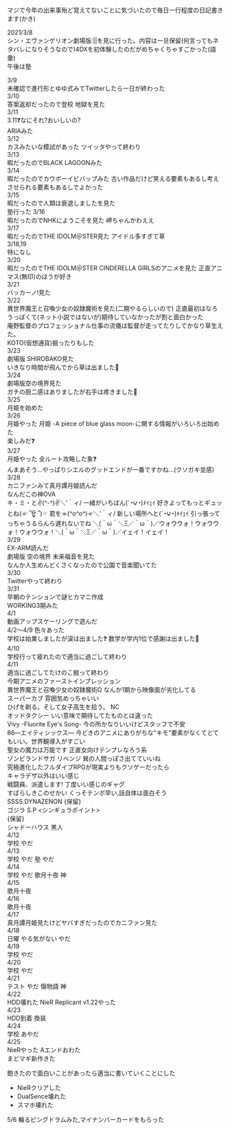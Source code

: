 マジで今年の出来事殆ど覚えてないことに気づいたので毎日一行程度の日記書きます(かき)

2021/3/8<br>
シン・エヴァンゲリオン劇場版:||を見に行った。内容は一旦保留(何言ってもネタバレになりそうなので)4DXを初体験したのだがめちゃくちゃすごかった(語彙)<br>
午後は塾

3/9<br>
未確認で進行形とゆゆ式みてTwitterしたら一日が終わった<br> 
3/10<br>
答案返却だったので登校 地獄を見た<br>
3/11<br>
3.11❓なにそれ?おいしいの?<br>
ARIAみた<br>
3/12<br>
カスみたいな模試があった ツイッタやって終わり<br>
3/13<br>
暇だったのでBLACK LAGOONみた<br> 
3/14<br>
暇だったのでカウボーイビバップみた 古い作品だけど笑える要素もあるし考えさせられる要素もあるしでよかった<br>
3/15<br>
暇だったので人類は衰退しましたを見た<br>塾行った
3/16<br>
暇だったのでNHKにようこそを見た 岬ちゃんかわええ<br>
3/17<br>
暇だったのでTHE IDOLM＠STER見た アイドル多すぎて草<br>
3/18,19<br>
特になし<br>
3/20<br>
暇だったのでTHE IDOLM＠STER CINDERELLA GIRLSのアニメを見た 正直アニマス(無印)のほうが好き<br>
3/21<br>
バッカーノ!見た<br>
3/22<br>
異世界魔王と召喚少女の奴隷魔術を見た(二期やるらしいので) 正直最初はなろうっぽくて(ネット小説ではないが)期待していなかったが割と面白かった<br>
庵野監督のプロフェッショナル仕事の流儀は監督が走ってたりしてかなり草生えた。<br>
KOTO(仮想通貨)掘ったりもした<br>
3/23<br>
劇場版 SHIROBAKO見た<br>
いきなり時間が飛んでから草は出ました💝<br>
3/24<br>
劇場版空の境界見た<br>
ガチの厨二感はありましたが右手は疼きました💝<br>
3/25<br>
月姫を始めた<br>
3/26<br>
月姫やった 月姫 -A piece of blue glass moon-に関する情報がいろいろ出始めた<br>
楽しみだ❓<br>
3/27<br>
月姫やった 全ルート攻略した象❓<br>
んまあそう…やっぱりシエルのグッドエンドが一番ですかね…(クソガキ並感)<br>
3/28<br>
カニファンみて真月譚月姫読んだ<br>
なんだこの神OVA<br>
‎キ・ミ・と✌(^-^)✌＼'｀ィ/ 一緒がいちばん(´◔౪◔)۶ｲｪｲ 好きよってもっとギュッとね(☞ ՞ਊ ՞)☞ 君を☜(^o^o^)☞＼'｀ィ/ 新しい場所へと(´◔౪◔)۶ｲｪｲ 引っ張ってっちゃうるらんら遅れないでね
＼(＾ω＾＼Ξ／＾ω＾)／ウォウウォ！ウォウウォ！ウォウウォ！＼(＾ω＾＼Ξ／＾ω＾)／イェイ！イェイ！<br>
3/29<br>
EX-ARM読んだ<br>
劇場版 空の境界 未来福音を見た<br>
なんか人生めんどくさくなったので公園で音楽聞いてた<br>
3/30<br>
Twitterやって終わり<br>
3/31<br>
早朝のテンションで謎ヒカマニ作成<br>
WORKING3期みた<br>
4/1<br>
動画アップスケーリングで遊んだ<br>
4/2～4/9 色々あった<br>
学校は始業しましたが涙は出ました❓ 数学が学内1位で感謝は出ました💝<br>
4/10<br>
学校行って疲れたので適当に過ごして終わり<br>
4/11<br>
適当に過ごしてたけのこ掘って終わり<br>
今期アニメのファーストインプレッション<br>
異世界魔王と召喚少女の奴隷魔術Ω なんか1期から映像面が劣化してる<br>
スーパーカブ 雰囲気めっちゃいい<br>
ひげを剃る。そして女子高生を拾う。 NC<br>
オッドタクシー いい意味で期待してたものとは違った<br>
Vivy -Fluorite Eye's Song- 今の所かなりいいけどスタッフで不安<br>
86―エイティシックス― 今どきのアニメにありがちな"キモ"要素がなくてとてもいい。世界観導入がすごい<br>
聖女の魔力は万能です 正直女向けテンプレなろう系<br>
ゾンビランドサガ リベンジ 巽の人間っぽさ出てていいね<br>
究極進化したフルダイブRPGが現実よりもクソゲーだったら<br>キャラデザ以外はいい感じ<br>
戦闘員、派遣します! 丁度いい感じのギャグ<br>
すばらしきこのせかい くっそテンポ早い,話自体は面白そう<br>
SSSS.DYNAZENON {保留}<br>
ゴジラ S.P <シンギュラポイント><br>{保留}<br>
シャドーハウス 黒人<br>
4/12<br>
学校 やだ<br>
4/13<br>
学校 やだ 塾 やだ<br>
4/14<br>
学校 やだ 歌月十夜 神<br>
4/15<br>
歌月十夜<br>
4/16<br>
歌月十夜<br>
4/17<br>
真月譚月姫見たけどヤバすぎだったのでカニファン見た<br>
4/18<br>
日曜 やる気がない やだ<br>
4/19<br>
学校 やだ<br>
4/20<br>
学校 やだ<br>
4/21<br>テスト やだ 傷物語 神<br>4/22<br>HDD壊れた NieR Replicant v1.22やった<br>4/23<br>HDD到着 換装<br>4/24<br>学校 あやだ<br>4/25<br>NieRやった Aエンドおわた<br>まどマギ新作きた

飽きたので面白いことがあったら適当に書いていくことにした

- NieRクリアした
- DualSence壊れた
- スマホ壊れた 

5/6 輪るピングドラムみた,マイナンバーカードをもらった
